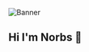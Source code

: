 ![Banner](https://github.com/user-attachments/assets/2eafeb11-de75-44e1-b5ea-60a6ce3db7dd)
## Hi I'm Norbs 👋

<!--
**Norezy/Norezy** is a ✨ _special_ ✨ repository because its `README.md` (this file) appears on your GitHub profile.

Here are some ideas to get you started:

- 🔭 I’m currently working on ...
- 🌱 I’m currently learning ...
- 👯 I’m looking to collaborate on ...
- 🤔 I’m looking for help with ...
- 💬 Ask me about ...
- 📫 How to reach me: ...
- 😄 Pronouns: ...
- ⚡ Fun fact: ...
-->
